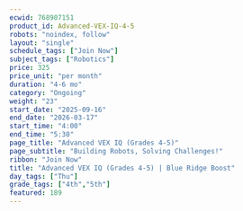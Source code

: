 ```yaml
---
ecwid: 768907151
product_id: Advanced-VEX-IQ-4-5
robots: "noindex, follow"
layout: "single"
schedule_tags: ["Join Now"]
subject_tags: ["Robotics"]
price: 325
price_unit: "per month"
duration: "4-6 mo"
category: "Ongoing"
weight: "23"
start_date: "2025-09-16"
end_date: "2026-03-17"
start_time: "4:00"
end_time: "5:30"
page_title: "Advanced VEX IQ (Grades 4-5)"
page_subtitle: "Building Robots, Solving Challenges!"
ribbon: "Join Now"
title: "Advanced VEX IQ (Grades 4-5) | Blue Ridge Boost"
day_tags: ["Thu"]
grade_tags: ["4th","5th"]
featured: 189
---
```

